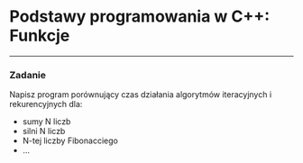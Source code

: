 # Podstawy programowania w C++: Funkcje
---

### Zadanie 
Napisz program porównujący czas działania algorytmów iteracyjnych i rekurencyjnych
dla:
- sumy N liczb
- silni N liczb
- N-tej liczby Fibonacciego
- ...
